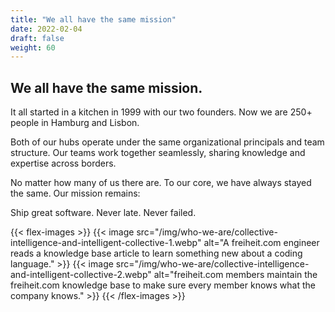 ```yaml
---
title: "We all have the same mission"
date: 2022-02-04
draft: false
weight: 60
---
```


## We all have the same mission.

It all started in a kitchen in 1999 with our two founders. Now we are 250+ people in Hamburg and Lisbon.

Both of our hubs operate under the same organizational principals and team structure. Our teams work together seamlessly, sharing knowledge and expertise across borders.

No matter how many of us there are. To our core, we have always stayed the same. Our mission remains:

Ship great software. Never late. Never failed.

{{< flex-images >}}
  {{< image src="/img/who-we-are/collective-intelligence-and-intelligent-collective-1.webp" alt="A freiheit.com engineer reads a knowledge base article to learn something new about a coding language." >}}
  {{< image src="/img/who-we-are/collective-intelligence-and-intelligent-collective-2.webp" alt="freiheit.com members maintain the freiheit.com knowledge base to make sure every member knows what the company knows." >}}
{{< /flex-images >}}
